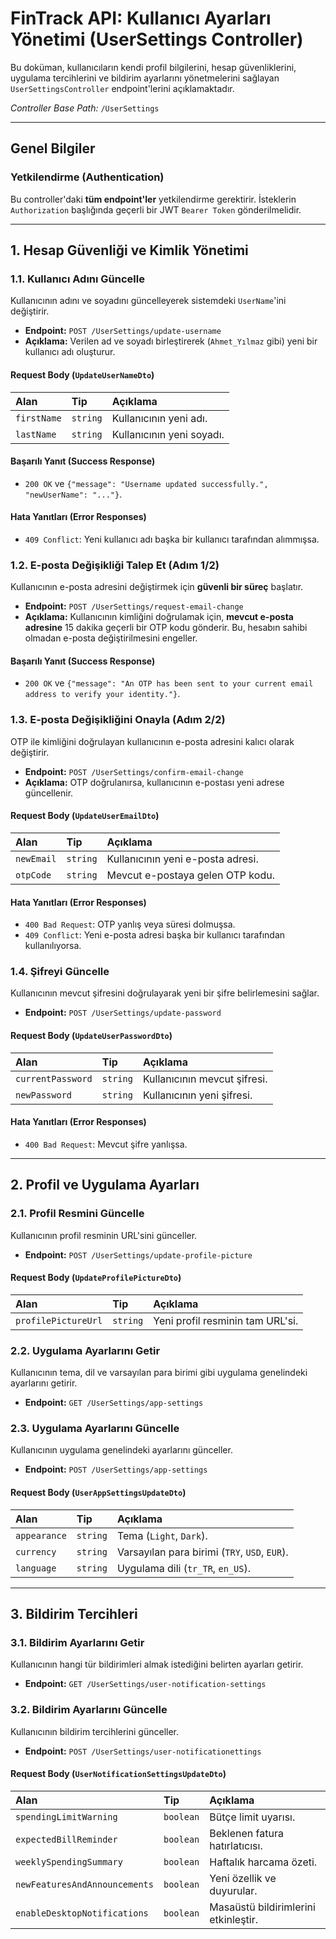 # FinTrack API: Kullanıcı Ayarları Yönetimi (UserSettings Controller)

Bu doküman, kullanıcıların kendi profil bilgilerini, hesap güvenliklerini, uygulama tercihlerini ve bildirim ayarlarını yönetmelerini sağlayan `UserSettingsController` endpoint'lerini açıklamaktadır.

*Controller Base Path:* `/UserSettings`

---

## Genel Bilgiler

### Yetkilendirme (Authentication)

Bu controller'daki **tüm endpoint'ler** yetkilendirme gerektirir. İsteklerin `Authorization` başlığında geçerli bir JWT `Bearer Token` gönderilmelidir.

---

## 1. Hesap Güvenliği ve Kimlik Yönetimi

### 1.1. Kullanıcı Adını Güncelle

Kullanıcının adını ve soyadını güncelleyerek sistemdeki `UserName`'ini değiştirir.

*   **Endpoint:** `POST /UserSettings/update-username`
*   **Açıklama:** Verilen ad ve soyadı birleştirerek (`Ahmet_Yılmaz` gibi) yeni bir kullanıcı adı oluşturur.

#### Request Body (`UpdateUserNameDto`)
| Alan | Tip | Açıklama |
| :--- | :--- | :--- |
| `firstName` | `string` | Kullanıcının yeni adı. |
| `lastName` | `string` | Kullanıcının yeni soyadı. |

#### Başarılı Yanıt (Success Response)
*   `200 OK` ve `{"message": "Username updated successfully.", "newUserName": "..."}`.

#### Hata Yanıtları (Error Responses)
*   `409 Conflict`: Yeni kullanıcı adı başka bir kullanıcı tarafından alımmışsa.

### 1.2. E-posta Değişikliği Talep Et (Adım 1/2)

Kullanıcının e-posta adresini değiştirmek için **güvenli bir süreç** başlatır.

*   **Endpoint:** `POST /UserSettings/request-email-change`
*   **Açıklama:** Kullanıcının kimliğini doğrulamak için, **mevcut e-posta adresine** 15 dakika geçerli bir OTP kodu gönderir. Bu, hesabın sahibi olmadan e-posta değiştirilmesini engeller.

#### Başarılı Yanıt (Success Response)
*   `200 OK` ve `{"message": "An OTP has been sent to your current email address to verify your identity."}`.

### 1.3. E-posta Değişikliğini Onayla (Adım 2/2)

OTP ile kimliğini doğrulayan kullanıcının e-posta adresini kalıcı olarak değiştirir.

*   **Endpoint:** `POST /UserSettings/confirm-email-change`
*   **Açıklama:** OTP doğrulanırsa, kullanıcının e-postası yeni adrese güncellenir.

#### Request Body (`UpdateUserEmailDto`)
| Alan | Tip | Açıklama |
| :--- | :--- | :--- |
| `newEmail` | `string` | Kullanıcının yeni e-posta adresi. |
| `otpCode` | `string` | Mevcut e-postaya gelen OTP kodu. |

#### Hata Yanıtları (Error Responses)
*   `400 Bad Request`: OTP yanlış veya süresi dolmuşsa.
*   `409 Conflict`: Yeni e-posta adresi başka bir kullanıcı tarafından kullanılıyorsa.

### 1.4. Şifreyi Güncelle

Kullanıcının mevcut şifresini doğrulayarak yeni bir şifre belirlemesini sağlar.

*   **Endpoint:** `POST /UserSettings/update-password`

#### Request Body (`UpdateUserPasswordDto`)
| Alan | Tip | Açıklama |
| :--- | :--- | :--- |
| `currentPassword`| `string` | Kullanıcının mevcut şifresi. |
| `newPassword` | `string` | Kullanıcının yeni şifresi. |

#### Hata Yanıtları (Error Responses)
*   `400 Bad Request`: Mevcut şifre yanlışsa.

---

## 2. Profil ve Uygulama Ayarları

### 2.1. Profil Resmini Güncelle

Kullanıcının profil resminin URL'sini günceller.

*   **Endpoint:** `POST /UserSettings/update-profile-picture`

#### Request Body (`UpdateProfilePictureDto`)
| Alan | Tip | Açıklama |
| :--- | :--- | :--- |
| `profilePictureUrl`| `string` | Yeni profil resminin tam URL'si. |

### 2.2. Uygulama Ayarlarını Getir

Kullanıcının tema, dil ve varsayılan para birimi gibi uygulama genelindeki ayarlarını getirir.

*   **Endpoint:** `GET /UserSettings/app-settings`

### 2.3. Uygulama Ayarlarını Güncelle

Kullanıcının uygulama genelindeki ayarlarını günceller.

*   **Endpoint:** `POST /UserSettings/app-settings`

#### Request Body (`UserAppSettingsUpdateDto`)
| Alan | Tip | Açıklama |
| :--- | :--- | :--- |
| `appearance` | `string` | Tema (`Light`, `Dark`). |
| `currency` | `string` | Varsayılan para birimi (`TRY`, `USD`, `EUR`). |
| `language` | `string` | Uygulama dili (`tr_TR`, `en_US`). |

---

## 3. Bildirim Tercihleri

### 3.1. Bildirim Ayarlarını Getir

Kullanıcının hangi tür bildirimleri almak istediğini belirten ayarları getirir.

*   **Endpoint:** `GET /UserSettings/user-notification-settings`

### 3.2. Bildirim Ayarlarını Güncelle

Kullanıcının bildirim tercihlerini günceller.

*   **Endpoint:** `POST /UserSettings/user-notificationettings` 

#### Request Body (`UserNotificationSettingsUpdateDto`)
| Alan | Tip | Açıklama |
| :--- | :--- | :--- |
| `spendingLimitWarning`| `boolean` | Bütçe limit uyarısı. |
| `expectedBillReminder`| `boolean` | Beklenen fatura hatırlatıcısı. |
| `weeklySpendingSummary`| `boolean`| Haftalık harcama özeti. |
| `newFeaturesAndAnnouncements`| `boolean` | Yeni özellik ve duyurular. |
| `enableDesktopNotifications`| `boolean` | Masaüstü bildirimlerini etkinleştir. |